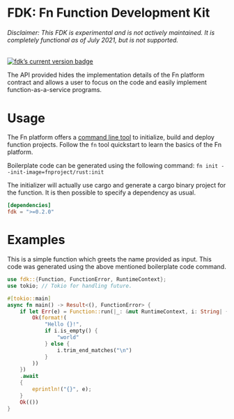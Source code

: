 # FDK: Fn Function Development Kit

###### Disclaimer: This FDK is experimental and is not actively maintained. It is completely functional as of July 2021, but is not supported.

<a href="https://crates.io/crates/fdk"><img src="https://img.shields.io/crates/v/fdk.svg" alt="fdk’s current version badge" title="fdk’s current version badge" /></a>

The API provided hides the implementation details of the Fn platform
contract and allows a user to focus on the code and easily implement
function-as-a-service programs.

# Usage

The Fn platform offers a
[command line tool](https://github.com/fnproject/fn/blob/master/README.md#quickstart)
to initialize, build and deploy function projects. Follow the `fn` tool
quickstart to learn the basics of the Fn platform.

Boilerplate code can be generated using the following command:
`fn init --init-image=fnproject/rust:init`

The initializer will actually use cargo and generate a cargo binary project
for the function. It is then possible to specify a dependency as usual.

```toml
[dependencies]
fdk = ">=0.2.0"
```

# Examples

This is a simple function which greets the name provided as input. This code was generated using the above mentioned boilerplate code command.

```rust
use fdk::{Function, FunctionError, RuntimeContext};
use tokio; // Tokio for handling future.

#[tokio::main]
async fn main() -> Result<(), FunctionError> {
    if let Err(e) = Function::run(|_: &mut RuntimeContext, i: String| {
        Ok(format!(
            "Hello {}!",
            if i.is_empty() {
                "world"
            } else {
                i.trim_end_matches("\n")
            }
        ))
    })
    .await
    {
        eprintln!("{}", e);
    }
    Ok(())
}
```
